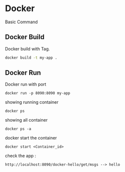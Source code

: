# Docker

Basic Command
## Docker Build

Docker build with Tag.

```bash
docker build -t my-app .
```

## Docker Run

Docker run with port
```
docker run -p 8090:8090 my-app
```

showing  running container
```
docker ps
```

showing  all container
```
docker ps -a
```

docker start the container
```
docker start <Container_id>
```

check the app :
```
http://localhost:8090/docker-hello/get/msgs --> hello
```


